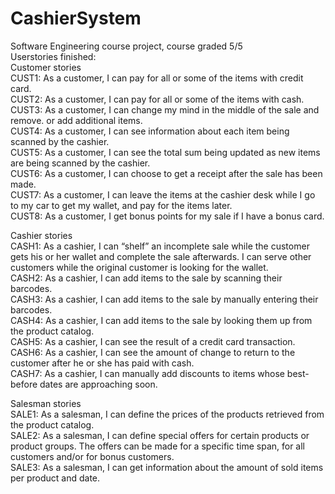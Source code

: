 # CashierSystem
Software Engineering course project, course graded 5/5<br>
Userstories finished: <br>
Customer stories<br>
CUST1: As a customer, I can pay for all or some of the items with credit card.<br>
CUST2: As a customer, I can pay for all or some of the items with cash.<br>
CUST3: As a customer, I can change my mind in the middle of the sale and remove.
or add additional items.<br>
CUST4: As a customer, I can see information about each item being scanned by the
cashier.<br>
CUST5: As a customer, I can see the total sum being updated as new items are being
scanned by the cashier.<br>
CUST6: As a customer, I can choose to get a receipt after the sale has been made.<br>
CUST7: As a customer, I can leave the items at the cashier desk while I go to my car
to get my wallet, and pay for the items later.<br>
CUST8: As a customer, I get bonus points for my sale if I have a bonus card.<br>


Cashier stories<br>
CASH1: As a cashier, I can “shelf” an incomplete sale while the customer gets his or
her wallet and complete the sale afterwards. I can serve other customers while the original
customer is looking for the wallet.<br>
CASH2: As a cashier, I can add items to the sale by scanning their barcodes.<br>
CASH3: As a cashier, I can add items to the sale by manually entering their barcodes.<br>
CASH4: As a cashier, I can add items to the sale by looking them up from the product
catalog.<br>
CASH5: As a cashier, I can see the result of a credit card transaction.<br>
CASH6: As a cashier, I can see the amount of change to return to the customer after
he or she has paid with cash.<br>
CASH7: As a cashier, I can manually add discounts to items whose best-before dates
are approaching soon.<br>

Salesman stories<br>
SALE1: As a salesman, I can define the prices of the products retrieved from the
product catalog.<br>
SALE2: As a salesman, I can define special offers for certain products or product
groups. The offers can be made for a specific time span, for all customers and/or for bonus
customers.<br>
SALE3: As a salesman, I can get information about the amount of sold items per
product and date.
